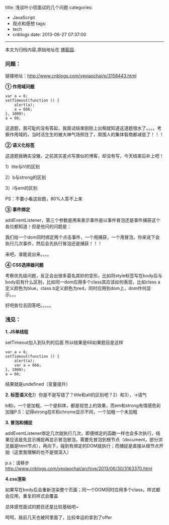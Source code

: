 title: 浅谈叶小钗面试的几个问题
categories:
  - JavaScript
  - 观点和感想
tags:
  - tech
  - cnblogs
date: 2013-06-27 07:37:00
---

<div class="history-article">本文为归档内容,原始地址在 <a href="http://www.cnblogs.com/hustskyking/archive/2013/06/27/answers.html" target="_blank">博客园</a>.</div>

<h3><strong>问题：</strong></h3>
<p>链接地址：<a title="试题" href="http://www.cnblogs.com/yexiaochai/p/3158443.html" target="_blank">http://www.cnblogs.com/yexiaochai/p/3158443.html</a></p>
<p><strong>① 作用域问题</strong></p>

```
var a = 6;
setTimeout(function () {
    alert(a);
    a = 666;
}, 1000);
a = 66;

```



<p>这道题，我可耻的没有答起，我面试结束刚刚上出租就知道这道题很水了。。。。考察作用域的，当时活生生的被大神气场照住了，周围人的集体智商都减低了！！！</p>
<p><strong>② 语义化标签</strong></p>
<p>这道题我确实没辙，之前其实差点写类似的博客，却没有写，今天结束后补上吧！</p>
<p>1）tite与h1的区别</p>
<p>2）b与strong的区别</p>
<p>3）i与em的区别</p>
<p>PS：不要小看这些题，80%人答不上来</p>
<p><strong>③ 事件绑定</strong></p>
<p>addEventListener，第三个参数是用来表示事件是以事件冒泡还是事件捕获这个各位都知道！但是他问的问题是：</p>
<p>我们给一个dom同时绑定两个点击事件，一个用捕获，一个用冒泡，你来说下会执行几次事件，然后会先执行冒泡还是捕获！！！</p>
<p>来吧，谁能说出来。。。。</p>
<p><strong>④ CSS选择器问题</strong></p>
<p>考察优先级问题，反正会出很多莫名其妙的变形，比如将style标签写在body后与body前有什么区别，比如同一dom应用多个class其应该如何表现，比如class a定义颜色为blue，class b定义颜色为red，同时应用到dom上，dom作何显示。。。</p>
<p>好吧各位去回答吧。。。。。</p>


<h3><strong>浅见：</strong></h3>
<p><strong>1. JS单线程</strong></p>
<p>setTimeout加入到队列的后面 所以结果是66如果题目是这样</p>

```
var a = 6;
setTimeout(function () {
    alert(a);
    var a = 666;
}, 1000);
a = 66;

```

<p>结果就是undefined（变量提升）</p>
<p><strong>2. 标签语义化</strong>1）你是不是写错了？title和alt的区别吧？2）和3），-&gt;语气</p>
<p>b和i，一个是加粗，一个是斜体，都是视觉上的效果，而em和strong有情感色彩加强P.S：记得strong在IE和chrome显示不同，一个加粗一个未加粗</p>
<p><strong>3. 冒泡和捕捉</strong></p>
<p>addEventListener绑定几次就执行几次，即便绑定的函数一样也会多次执行，结果应该是先显示捕捉再显示冒泡冒泡，需要先冒泡到根节点（document，部分浏览器是html节点），再向下，碰到有绑定的DOM就执行；而捕捉是直接从根节点开始（这里我理解的也不是很深入）</p>
<p>p.s：请移步<a href="http://www.cnblogs.com/yexiaochai/archive/2013/06/30/3163370.html" target="_blank">http://www.cnblogs.com/yexiaochai/archive/2013/06/30/3163370.html</a></p>
<p><strong>4.css渲染</strong></p>
<p>如果写在body后会重新渲染整个页面；同一个DOM同时应用多个class，样式都会应用，重复的样式会覆盖</p>


<p>总体感觉面试的题目还是比较基础吧~</p>
<p>呵呵，我前几天也被阿里面了，比较幸运的拿到了offer</p>